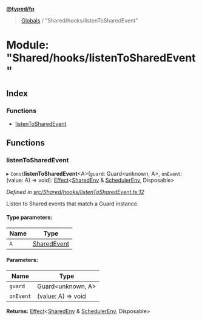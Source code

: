 **[@typed/fp](../README.md)**

> [Globals](../globals.md) / "Shared/hooks/listenToSharedEvent"

# Module: "Shared/hooks/listenToSharedEvent"

## Index

### Functions

* [listenToSharedEvent](_shared_hooks_listentosharedevent_.md#listentosharedevent)

## Functions

### listenToSharedEvent

▸ `Const`**listenToSharedEvent**\<A>(`guard`: Guard\<unknown, A>, `onEvent`: (value: A) => void): [Effect](_effect_effect_.effect.md)\<[SharedEnv](../interfaces/_shared_core_services_sharedenv_.sharedenv.md) & [SchedulerEnv](../interfaces/_scheduler_schedulerenv_.schedulerenv.md), Disposable>

*Defined in [src/Shared/hooks/listenToSharedEvent.ts:12](https://github.com/TylorS/typed-fp/blob/8639976/src/Shared/hooks/listenToSharedEvent.ts#L12)*

Listen to Shared events that match a Guard instance.

#### Type parameters:

Name | Type |
------ | ------ |
`A` | [SharedEvent](_shared_core_events_sharedevent_.sharedevent.md) |

#### Parameters:

Name | Type |
------ | ------ |
`guard` | Guard\<unknown, A> |
`onEvent` | (value: A) => void |

**Returns:** [Effect](_effect_effect_.effect.md)\<[SharedEnv](../interfaces/_shared_core_services_sharedenv_.sharedenv.md) & [SchedulerEnv](../interfaces/_scheduler_schedulerenv_.schedulerenv.md), Disposable>

